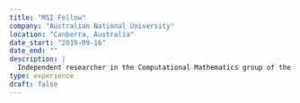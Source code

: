 ```yaml
---
title: "MSI Fellow"
company: "Australian National University"
location: "Canberra, Australia"
date_start: "2019-09-16"
date_end: ""
description: |
  Independent researcher in the Computational Mathematics group of the Mathematical Sciences Institute.
type: experience
draft: false
---
```

